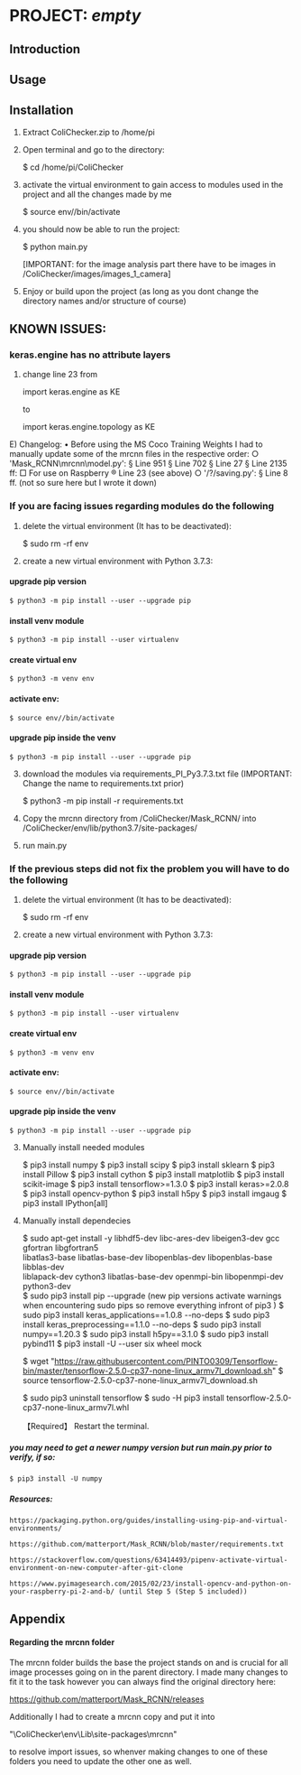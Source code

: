 # PROJECT: *empty*  

## Introduction

## Usage

## Installation 


1) Extract ColiChecker.zip to /home/pi

2) Open terminal and go to the directory:

    $ cd /home/pi/ColiChecker

3) activate the virtual environment to gain access to modules used in the project and all the changes made by me

    $ source env//bin/activate 

4) you should now be able to run the project:

    $ python main.py

   [IMPORTANT: for the image analysis part there have to be images in /ColiChecker/images/images_1_camera]

5) Enjoy or build upon the project (as long as you dont change the directory names and/or structure of course)

## KNOWN ISSUES:

### keras.engine has no attribute layers #

1) change line 23 from

    import keras.engine as KE

    to

    import keras.engine.topology as KE

E) Changelog:
	• Before using the MS Coco Training Weights I had to manually update some of the mrcnn files in the respective order:
		○ 'Mask_RCNN\mrcnn\model.py':
			§ Line 951
			§ Line 702
			§ Line 27
			§ Line 2135 ff:
				□ For use on Raspberry
					® Line 23 (see above)
		○ '/?/saving.py':
            § Line 8 ff. (not so sure here but I wrote it down)



### If you are facing issues regarding modules do the following #


1) delete the virtual environment (It has to be deactivated):

    $ sudo rm -rf env

2) create a new virtual environment with Python 3.7.3:

####   upgrade pip version
    $ python3 -m pip install --user --upgrade pip
####   install venv module
    $ python3 -m pip install --user virtualenv
####  create virtual env
    $ python3 -m venv env
####   activate env:
    $ source env//bin/activate 
####   upgrade pip inside the venv
    $ python3 -m pip install --user --upgrade pip

3) download the modules via requirements_PI_Py3.7.3.txt file (IMPORTANT: Change the name to requirements.txt prior)

    $ python3 -m pip install -r requirements.txt

4) Copy the mrcnn directory from /ColiChecker/Mask_RCNN/ into /ColiChecker/env/lib/python3.7/site-packages/

5) run main.py


### If the previous steps did not fix the problem you will have to do the following #


1) delete the virtual environment (It has to be deactivated):

    $ sudo rm -rf env

2) create a new virtual environment with Python 3.7.3:

####   upgrade pip version
    $ python3 -m pip install --user --upgrade pip
####   install venv module
    $ python3 -m pip install --user virtualenv
####   create virtual env
    $ python3 -m venv env
####   activate env:
    $ source env//bin/activate 
####   upgrade pip inside the venv
    $ python3 -m pip install --user --upgrade pip

3) Manually install needed modules

    $ pip3 install numpy
    $ pip3 install scipy
    $ pip3 install sklearn
    $ pip3 install Pillow
    $ pip3 install cython
    $ pip3 install matplotlib
    $ pip3 install scikit-image
    $ pip3 install tensorflow>=1.3.0
    $ pip3 install keras>=2.0.8
    $ pip3 install opencv-python
    $ pip3 install h5py
    $ pip3 install imgaug
    $ pip3 install IPython[all]

4) Manually install dependecies

    $ sudo apt-get install -y libhdf5-dev libc-ares-dev libeigen3-dev gcc gfortran libgfortran5 \
                            libatlas3-base libatlas-base-dev libopenblas-dev libopenblas-base libblas-dev \
                            liblapack-dev cython3 libatlas-base-dev openmpi-bin libopenmpi-dev python3-dev                          
    $ sudo pip3 install pip --upgrade                   (new pip versions activate warnings when encountering sudo pips so remove everything infront of pip3 )
    $ sudo pip3 install keras_applications==1.0.8 --no-deps
    $ sudo pip3 install keras_preprocessing==1.1.0 --no-deps
    $ sudo pip3 install numpy==1.20.3
    $ sudo pip3 install h5py==3.1.0
    $ sudo pip3 install pybind11
    $ pip3 install -U --user six wheel mock

    $ wget "https://raw.githubusercontent.com/PINTO0309/Tensorflow-bin/master/tensorflow-2.5.0-cp37-none-linux_armv7l_download.sh"
    $ source tensorflow-2.5.0-cp37-none-linux_armv7l_download.sh

    $ sudo pip3 uninstall tensorflow
    $ sudo -H pip3 install tensorflow-2.5.0-cp37-none-linux_armv7l.whl

    【Required】 Restart the terminal.

#####   you may need to get a newer numpy version but run main.py prior to verify, if so:
    $ pip3 install -U numpy

##### Resources:
    https://packaging.python.org/guides/installing-using-pip-and-virtual-environments/

    https://github.com/matterport/Mask_RCNN/blob/master/requirements.txt

    https://stackoverflow.com/questions/63414493/pipenv-activate-virtual-environment-on-new-computer-after-git-clone

    https://www.pyimagesearch.com/2015/02/23/install-opencv-and-python-on-your-raspberry-pi-2-and-b/ (until Step 5 (Step 5 included))



## Appendix


#### Regarding the mrcnn folder
The mrcnn folder builds the base the project stands on and is crucial for all image processes going on in the parent directory. I made many changes to fit it to the task however you can always find the original directory here:

https://github.com/matterport/Mask_RCNN/releases


Additionally I had to create a mrcnn copy and put it into 

"\ColiChecker\env\Lib\site-packages\mrcnn"

to resolve import issues, so whenver making changes to one of these folders you need to update the other one as well.